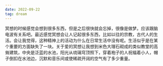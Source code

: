 ```yaml
---
date: 2022-09-22
tag: dream
---
```

冥想的时候感觉会想到很多东西，但是之后很快就会忘掉，很像是做梦。应该跟脑电波有关系吧。最近感觉冥想会让人记起很多东西，比如以往的宗教，古代人的生活。会让我觉得，这种精神上的活动为什么在日常生活中没有呢。生活似乎是在某个重要的方面缺失了一块。关于爱的冥想让我想到米色大理石砌成的类似教堂的高耸建筑，中央是泛蓝的水池，阳光从琉璃穹顶照下，穿着袍子的人祝福着小人，帽子倒扣在水池边，沉默和音乐间或使稀疏开阔的空气有了多少重量。
